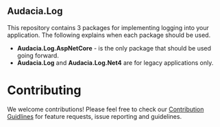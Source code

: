 ## Audacia.Log

This repository contains 3 packages for implementing logging into your application. The following explains when each package should be used.
- **Audacia.Log.AspNetCore** - is the only package that should be used going forward.
- **Audacia.Log** and **Audacia.Log.Net4** are for legacy applications only.

# Contributing
We welcome contributions! Please feel free to check our [Contribution Guidlines](https://github.com/audaciaconsulting/.github/blob/main/CONTRIBUTING.md) for feature requests, issue reporting and guidelines.